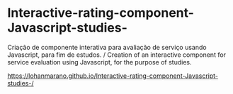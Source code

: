 # Interactive-rating-component-Javascript-studies-
Criação de componente interativa para avaliação de serviço usando Javascript, para fim de estudos. / Creation of an interactive component for service evaluation using Javascript, for the purpose of studies.

https://lohanmarano.github.io/Interactive-rating-component-Javascript-studies-/
